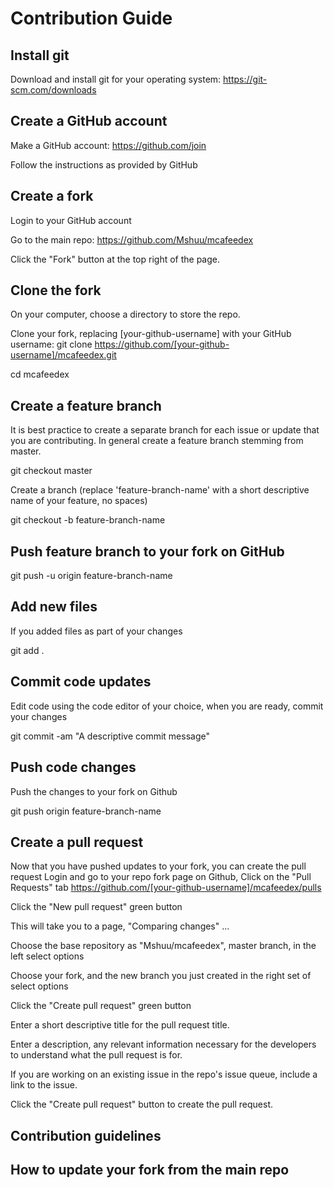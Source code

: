 # Contribution Guide

## Install git

Download and install git for your operating system: https://git-scm.com/downloads

## Create a GitHub account

Make a GitHub account: https://github.com/join

Follow the instructions as provided by GitHub

## Create a fork
Login to your GitHub account

Go to the main repo: https://github.com/Mshuu/mcafeedex

Click the "Fork" button at the top right of the page.

## Clone the fork
On your computer, choose a directory to store the repo.

Clone your fork, replacing [your-github-username] with your GitHub username:
git clone https://github.com/[your-github-username]/mcafeedex.git

cd mcafeedex

## Create a feature branch
It is best practice to create a separate branch for each issue or update that you are contributing. In general create a feature branch stemming from master.

git checkout master

Create a branch (replace 'feature-branch-name' with a short descriptive name of your feature, no spaces)

git checkout -b feature-branch-name

## Push feature branch to your fork on GitHub
git push -u origin feature-branch-name

## Add new files
If you added files as part of your changes

git add .

## Commit code updates
Edit code using the code editor of your choice, when you are ready, commit your changes

git commit -am "A descriptive commit message"

## Push code changes
Push the changes to your fork on Github

git push origin feature-branch-name

## Create a pull request
Now that you have pushed updates to your fork, you can create the pull request
Login and go to your repo fork page on Github, Click on the "Pull Requests" tab
https://github.com/[your-github-username]/mcafeedex/pulls

Click the "New pull request" green button

This will take you to a page, "Comparing changes" ...

Choose the base repository as "Mshuu/mcafeedex", master branch, in the left select options

Choose your fork, and the new branch you just created in the right set of select options

Click the "Create pull request" green button

Enter a short descriptive title for the pull request title. 

Enter a description, any relevant information necessary for the developers to understand what the pull request is for.

If you are working on an existing issue in the repo's issue queue, include a link to the issue.

Click the "Create pull request" button to create the pull request.

## Contribution guidelines

## How to update your fork from the main repo

